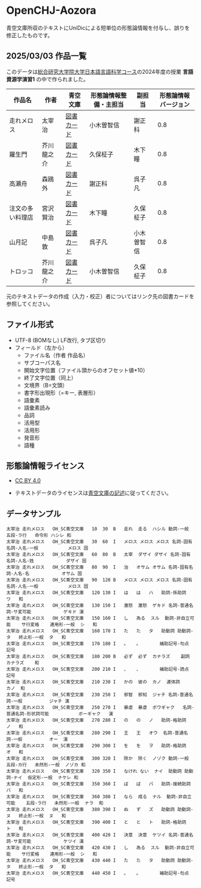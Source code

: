 # OpenCHJ-Aozora
青空文庫所収のテキストにUniDicによる短単位の形態論情報を付与し、誤りを修正したものです。

## 2025/03/03 作品一覧
このデータは[総合研究大学院大学日本語言語科学コース](https://www.soken.ac.jp/prog/jls/)の2024年度の授業 **言語資源学演習1** の中で作られました。

| 作品名 | 作者 | 青空文庫 | 形態論情報整備・主担当 | 副担当 | 形態論情報バージョン |
|--------|------|--------------------|------------------|------|------------------|
| 走れメロス | 太宰治 | [図書カード](https://www.aozora.gr.jp/cards/000035/card1567.html) | 小木曽智信 | 謝正科 | 0.8 |
| 羅生門 | 芥川龍之介 | [図書カード](https://www.aozora.gr.jp/cards/000879/card127.html) | 久保柾子 | 木下瞳 | 0.8 |
| 高瀬舟 | 森鴎外 | [図書カード](https://www.aozora.gr.jp/cards/000129/card691.html) | 謝正科 | 呉子凡 | 0.8 |
| 注文の多い料理店 | 宮沢賢治 | [図書カード](https://www.aozora.gr.jp/cards/000081/card43754.html) | 木下瞳 | 久保柾子 | 0.8 |
| 山月記 | 中島敦 | [図書カード](https://www.aozora.gr.jp/cards/000119/card624.html) | 呉子凡 | 小木曽智信 | 0.8 |
| トロッコ | 芥川龍之介 | [図書カード](https://www.aozora.gr.jp/cards/000879/card43016.html) | 小木曽智信 | 久保柾子 | 0.8 |

元のテキストデータの作成（入力・校正）者についてはリンク先の図書カードを参照してください。

## ファイル形式
- UTF-8 (BOMなし) LF改行, タブ区切り
- フィールド（左から）
  - ファイル名（作者 作品名）
  - サブコーパス名
  - 開始文字位置（ファイル頭からのオフセット値*10）
  - 終了文字位置（同上）
  - 文境界（B=文頭）
  - 書字形出現形（=キー, 表層形）
  - 語彙素
  - 語彙素読み
  - 品詞
  - 活用型
  - 活用形
  - 発音形
  - 語種

## 形態論情報ライセンス
- [CC BY 4.0](https://creativecommons.org/licenses/by/4.0/)

- テキストデータのライセンスは[青空文庫の記述](https://www.aozora.gr.jp/guide/kijyunn.html)に従ってください。

## データサンプル
```
太宰治 走れメロス	OH_SC青空文庫	10	30	B	走れ	走る	ハシル	動詞-一般	五段-ラ行	命令形	ハシレ	和
太宰治 走れメロス	OH_SC青空文庫	30	60	I	メロス	メロス	メロス	名詞-固有名詞-人名-一般			メロス	固
太宰治 走れメロス	OH_SC青空文庫	60	80	B	太宰	ダザイ	ダザイ	名詞-固有名詞-人名-姓			ダザイ	固
太宰治 走れメロス	OH_SC青空文庫	80	90	I	治	オサム	オサム	名詞-固有名詞-人名-名			オサム	固
太宰治 走れメロス	OH_SC青空文庫	90	120	B	メロス	メロス	メロス	名詞-固有名詞-人名-一般			メロス	固
太宰治 走れメロス	OH_SC青空文庫	120	130	I	は	は	ハ	助詞-係助詞			ワ	和
太宰治 走れメロス	OH_SC青空文庫	130	150	I	激怒	激怒	ゲキド	名詞-普通名詞-サ変可能			ゲキド	漢
太宰治 走れメロス	OH_SC青空文庫	150	160	I	し	為る	スル	動詞-非自立可能	サ行変格	連用形-一般	シ	和
太宰治 走れメロス	OH_SC青空文庫	160	170	I	た	た	タ	助動詞	助動詞-タ	終止形-一般	タ	和
太宰治 走れメロス	OH_SC青空文庫	170	180	I	。	。		補助記号-句点				記号
太宰治 走れメロス	OH_SC青空文庫	180	200	B	必ず	必ず	カナラズ	副詞			カナラズ	和
太宰治 走れメロス	OH_SC青空文庫	200	210	I	、	、		補助記号-読点				記号
太宰治 走れメロス	OH_SC青空文庫	210	230	I	かの	彼の	カノ	連体詞			カノ	和
太宰治 走れメロス	OH_SC青空文庫	230	250	I	邪智	邪知	ジャチ	名詞-普通名詞-一般			ジャチ	漢
太宰治 走れメロス	OH_SC青空文庫	250	270	I	暴虐	暴虐	ボウギャク	名詞-普通名詞-形状詞可能			ボーギャク	漢
太宰治 走れメロス	OH_SC青空文庫	270	280	I	の	の	ノ	助詞-格助詞			ノ	和
太宰治 走れメロス	OH_SC青空文庫	280	290	I	王	王	オウ	名詞-普通名詞-一般			オー	漢
太宰治 走れメロス	OH_SC青空文庫	290	300	I	を	を	ヲ	助詞-格助詞			オ	和
太宰治 走れメロス	OH_SC青空文庫	300	320	I	除か	除く	ノゾク	動詞-一般	五段-カ行	未然形-一般	ノゾカ	和
太宰治 走れメロス	OH_SC青空文庫	320	350	I	なけれ	ない	ナイ	助動詞	助動詞-ナイ	仮定形-一般	ナケレ	和
太宰治 走れメロス	OH_SC青空文庫	350	360	I	ば	ば	バ	助詞-接続助詞			バ	和
太宰治 走れメロス	OH_SC青空文庫	360	380	I	なら	成る	ナル	動詞-非自立可能	五段-ラ行	未然形-一般	ナラ	和
太宰治 走れメロス	OH_SC青空文庫	380	390	I	ぬ	ず	ズ	助動詞	助動詞-ヌ	終止形-一般	ヌ	和
太宰治 走れメロス	OH_SC青空文庫	390	400	I	と	と	ト	助詞-格助詞			ト	和
太宰治 走れメロス	OH_SC青空文庫	400	420	I	決意	決意	ケツイ	名詞-普通名詞-サ変可能			ケツイ	漢
太宰治 走れメロス	OH_SC青空文庫	420	430	I	し	為る	スル	動詞-非自立可能	サ行変格	連用形-一般	シ	和
太宰治 走れメロス	OH_SC青空文庫	430	440	I	た	た	タ	助動詞	助動詞-タ	終止形-一般	タ	和
太宰治 走れメロス	OH_SC青空文庫	440	450	I	。	。		補助記号-句点				記号
```
